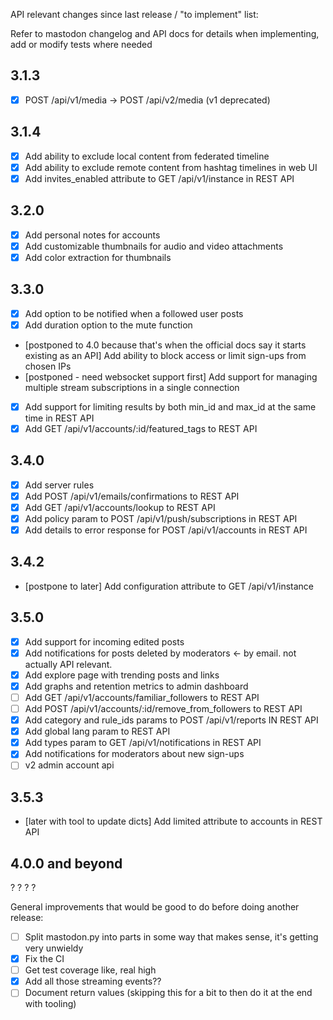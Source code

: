 API relevant changes since last release / "to implement" list:

Refer to mastodon changelog and API docs for details when implementing, add or modify tests where needed

3.1.3
-----
* [x] POST /api/v1/media → POST /api/v2/media (v1 deprecated)

3.1.4
-----
* [x] Add ability to exclude local content from federated timeline
* [x] Add ability to exclude remote content from hashtag timelines in web UI
* [x] Add invites_enabled attribute to GET /api/v1/instance in REST API

3.2.0
-----
* [x] Add personal notes for accounts
* [x] Add customizable thumbnails for audio and video attachments
* [x] Add color extraction for thumbnails

3.3.0
-----
* [x] Add option to be notified when a followed user posts
* [x] Add duration option to the mute function
* [postponed to 4.0 because that's when the official docs say it starts existing as an API] Add ability to block access or limit sign-ups from chosen IPs
* [postponed - need websocket support first] Add support for managing multiple stream subscriptions in a single connection
* [x] Add support for limiting results by both min_id and max_id at the same time in REST API
* [x] Add GET /api/v1/accounts/:id/featured_tags to REST API

3.4.0
-----
* [x] Add server rules
* [x] Add POST /api/v1/emails/confirmations to REST API
* [x] Add GET /api/v1/accounts/lookup to REST API
* [x] Add policy param to POST /api/v1/push/subscriptions in REST API
* [x] Add details to error response for POST /api/v1/accounts in REST API

3.4.2
-----
* [postpone to later] Add configuration attribute to GET /api/v1/instance

3.5.0
-----
* [x] Add support for incoming edited posts
* [x] Add notifications for posts deleted by moderators <- by email. not actually API relevant.
* [x] Add explore page with trending posts and links
* [x] Add graphs and retention metrics to admin dashboard
* [ ] Add GET /api/v1/accounts/familiar_followers to REST API
* [ ] Add POST /api/v1/accounts/:id/remove_from_followers to REST API
* [x] Add category and rule_ids params to POST /api/v1/reports IN REST API
* [x] Add global lang param to REST API
* [x] Add types param to GET /api/v1/notifications in REST API
* [x] Add notifications for moderators about new sign-ups
* [ ] v2 admin account api

3.5.3
-----
* [later with tool to update dicts] Add limited attribute to accounts in REST API

4.0.0 and beyond
----------------
? ? ? ?

General improvements that would be good to do before doing another release:
* [ ] Split mastodon.py into parts in some way that makes sense, it's getting very unwieldy
* [x] Fix the CI
* [ ] Get test coverage like, real high
* [x] Add all those streaming events??
* [ ] Document return values (skipping this for a bit to then do it at the end with tooling)
